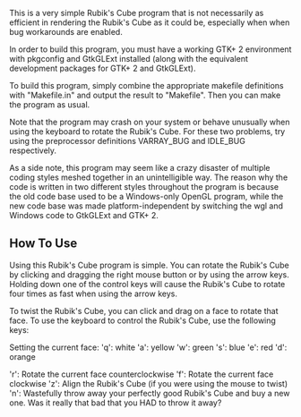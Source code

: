 This is a very simple Rubik's Cube program that is not necessarily as
efficient in rendering the Rubik's Cube as it could be, especially
when when bug workarounds are enabled.

In order to build this program, you must have a working GTK+ 2
environment with pkgconfig and GtkGLExt installed (along with the
equivalent development packages for GTK+ 2 and GtkGLExt).

To build this program, simply combine the appropriate makefile
definitions with "Makefile.in" and output the result to "Makefile".
Then you can make the program as usual.

Note that the program may crash on your system or behave unusually
when using the keyboard to rotate the Rubik's Cube.  For these two
problems, try using the preprocessor definitions VARRAY_BUG and
IDLE_BUG respectively.

As a side note, this program may seem like a crazy disaster of
multiple coding styles meshed together in an unintelligible way.  The
reason why the code is written in two different styles throughout the
program is because the old code base used to be a Windows-only OpenGL
program, while the new code base was made platform-independent by
switching the wgl and Windows code to GtkGLExt and GTK+ 2.

How To Use
----------

Using this Rubik's Cube program is simple.  You can rotate the Rubik's
Cube by clicking and dragging the right mouse button or by using the
arrow keys.  Holding down one of the control keys will cause the
Rubik's Cube to rotate four times as fast when using the arrow keys.

To twist the Rubik's Cube, you can click and drag on a face to rotate
that face.  To use the keyboard to control the Rubik's Cube, use the
following keys:

Setting the current face:
'q': white
'a': yellow
'w': green
's': blue
'e': red
'd': orange

'r': Rotate the current face counterclockwise
'f': Rotate the current face clockwise
'z': Align the Rubik's Cube (if you were using the mouse to twist)
'n': Wastefully throw away your perfectly good Rubik's Cube and buy a
     new one.  Was it really that bad that you HAD to throw it away?

